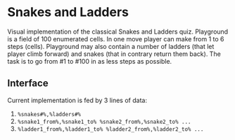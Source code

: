 # Snakes and Ladders
Visual implementation of the classical Snakes and Ladders quiz. Playground is a field of 100 enumerated cells.
In one move player can make from 1 to 6 steps (cells).
Playground may also contain a number of ladders (that let player climb forward) and snakes (that in contrary return them back).
The task is to go from #1 to #100 in as less steps as possible.

## Interface
Current implementation is fed by 3 lines of data:
1. ```%snakes#%,%ladders#%```
2. ```%snake1_from%,%snake1_to% %snake2_from%,%snake2_to% ...```
3. ```%ladder1_from%,%ladder1_to% %ladder2_from%,%ladder2_to% ...```
